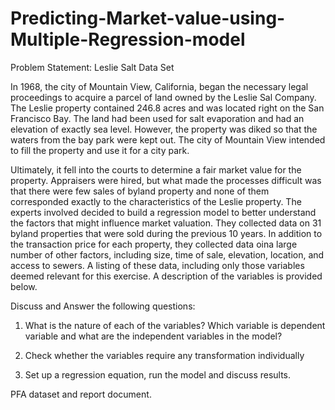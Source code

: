 # Predicting-Market-value-using-Multiple-Regression-model

Problem Statement:
Leslie Salt Data Set

In 1968, the city of Mountain View, California, began the necessary legal proceedings to acquire a parcel of land owned by the Leslie Sal Company. The Leslie property contained 246.8 acres and was located right on the San Francisco Bay. The land had been used for salt evaporation and had an elevation of exactly sea level. However, the property was diked so that the waters from the bay park were kept out. The city of Mountain View intended to fill the property and use it for a city park.

Ultimately, it fell into the courts to determine a fair market value for the property. Appraisers were hired, but what made the processes difficult was that there were few sales of byland property and none of them corresponded exactly to the characteristics of the Leslie property. The experts involved decided to build a regression model to better understand the factors that might influence market valuation. They collected data on 31 byland properties that were sold during the previous 10 years. In addition to the transaction price for each property, they collected data oina large number of other factors, including size, time of sale, elevation, location, and access to sewers. A listing of these data, including only those variables deemed relevant for this exercise. A description of the variables is provided below.

Discuss and Answer the following questions:

1.	What is the nature of each of the variables? Which variable is dependent variable and what are the independent variables in the model?

2.	Check whether the variables require any transformation individually

3.	Set up a regression equation, run the model and discuss results.

PFA dataset and report document.
